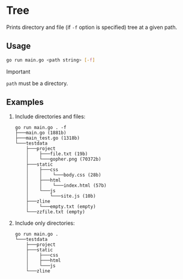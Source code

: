 # Tree

Prints directory and file (if `-f` option is specified) tree at a given path.

## Usage

```bash
go run main.go <path string> [-f]
```

>[!IMPORTANT]
> `path` must be a directory.

## Examples

1. Include directories and files:

    ```ignorelang
    go run main.go . -f
    ├───main.go (1881b)
    ├───main_test.go (1318b)
    └───testdata
        ├───project
        │    ├───file.txt (19b)
        │    └───gopher.png (70372b)
        ├───static
        │    ├───css
        │    │    └───body.css (28b)
        │    ├───html
        │    │    └───index.html (57b)
        │    └───js
        │        └───site.js (10b)
        ├───zline
        │    └───empty.txt (empty)
        └───zzfile.txt (empty)
    ```

2. Include only directories:

    ```ignorelang
    go run main.go .
    └───testdata
        ├───project
        ├───static
        │    ├───css
        │    ├───html
        │    └───js
        └───zline
    ```
